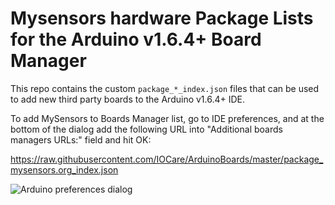 # Mysensors hardware Package Lists for the Arduino v1.6.4+ Board Manager 

This repo contains the custom `package_*_index.json` files that can be used to add new
third party boards to the Arduino v1.6.4+ IDE.

To add MySensors to Boards Manager list, go to IDE preferences, and at the bottom of the dialog add the following URL into "Additional boards managers URLs:" field and hit OK:

https://raw.githubusercontent.com/IOCare/ArduinoBoards/master/package_mysensors.org_index.json

![Arduino preferences dialog](/screenshot/arduino-preferences-dialog.png?raw=true "Arduino preferences dialog")
